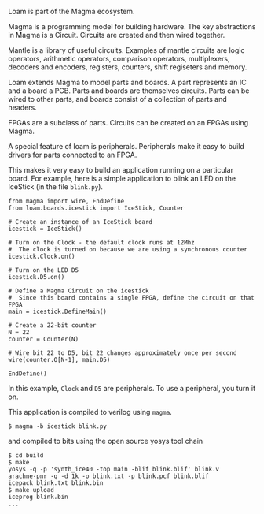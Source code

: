 Loam is part of the Magma ecosystem.

Magma is a programming model for building hardware.
The key abstractions in Magma is a Circuit.
Circuits are created and then wired together.

Mantle is a library of useful circuits.
Examples of mantle circuits are logic operators,
arithmetic operators,
comparison operators,
multiplexers,
decoders and encoders,
registers,
counters,
shift regiseters
and memory.

Loam extends Magma to model parts and boards.
A part represents an IC and a board a PCB.
Parts and boards are themselves circuits.
Parts can be wired to other parts,
and boards consist of a collection of parts and headers.

FPGAs are a subclass of parts.
Circuits can be created on an FPGAs using Magma.

A special feature of loam is peripherals.
Peripherals make it easy to build drivers for parts connected to an FPGA.

This makes it very easy to build an application running on
a particular board.
For example, here is a simple application to blink an LED on the IceStick
(in the file `blink.py`).
```
from magma import wire, EndDefine
from loam.boards.icestick import IceStick, Counter

# Create an instance of an IceStick board
icestick = IceStick()

# Turn on the Clock - the default clock runs at 12Mhz
#  The clock is turned on because we are using a synchronous counter
icestick.Clock.on()

# Turn on the LED D5
icestick.D5.on()

# Define a Magma Circuit on the icestick
#  Since this board contains a single FPGA, define the circuit on that FPGA
main = icestick.DefineMain()

# Create a 22-bit counter
N = 22
counter = Counter(N)

# Wire bit 22 to D5, bit 22 changes approximately once per second
wire(counter.O[N-1], main.D5)

EndDefine()
```
In this example, `Clock` and `D5` are peripherals.
To use a peripheral, you turn it on.

This application is compiled to verilog using `magma`.
```
$ magma -b icestick blink.py
```
and compiled to bits using the open source yosys tool chain 
```
$ cd build
$ make
yosys -q -p 'synth_ice40 -top main -blif blink.blif' blink.v
arachne-pnr -q -d 1k -o blink.txt -p blink.pcf blink.blif
icepack blink.txt blink.bin
$ make upload
iceprog blink.bin
...
```
